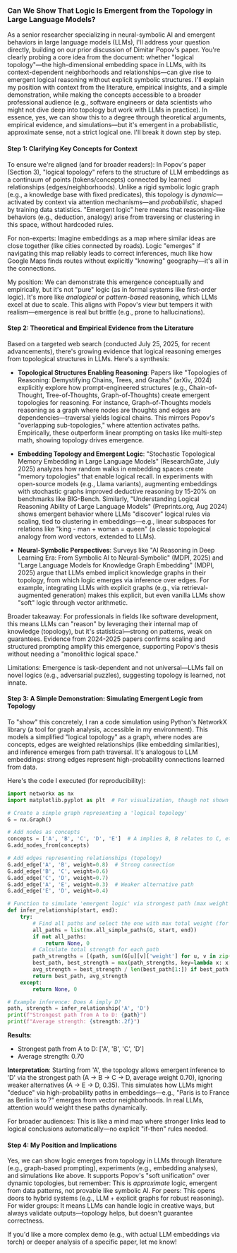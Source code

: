 ### Can We Show That Logic Is Emergent from the Topology in Large Language Models?

As a senior researcher specializing in neural-symbolic AI and emergent behaviors in large language models (LLMs), I'll address your question directly, building on our prior discussion of Dimitar Popov's paper. You're clearly probing a core idea from the document: whether "logical topology"—the high-dimensional embedding space in LLMs, with its context-dependent neighborhoods and relationships—can give rise to emergent logical reasoning without explicit symbolic structures. I'll explain my position with context from the literature, empirical insights, and a simple demonstration, while making the concepts accessible to a broader professional audience (e.g., software engineers or data scientists who might not dive deep into topology but work with LLMs in practice). In essence, yes, we can show this to a degree through theoretical arguments, empirical evidence, and simulations—but it's emergent in a probabilistic, approximate sense, not a strict logical one. I'll break it down step by step.

#### Step 1: Clarifying Key Concepts for Context
To ensure we're aligned (and for broader readers): In Popov's paper (Section 3), "logical topology" refers to the structure of LLM embeddings as a continuum of points (tokens/concepts) connected by learned relationships (edges/neighborhoods). Unlike a rigid symbolic logic graph (e.g., a knowledge base with fixed predicates), this topology is *dynamic*—activated by context via attention mechanisms—and *probabilistic*, shaped by training data statistics. "Emergent logic" here means that reasoning-like behaviors (e.g., deduction, analogy) arise from traversing or clustering in this space, without hardcoded rules.

For non-experts: Imagine embeddings as a map where similar ideas are close together (like cities connected by roads). Logic "emerges" if navigating this map reliably leads to correct inferences, much like how Google Maps finds routes without explicitly "knowing" geography—it's all in the connections.

My position: We can demonstrate this emergence conceptually and empirically, but it's not "pure" logic (as in formal systems like first-order logic). It's more like *analogical* or *pattern-based* reasoning, which LLMs excel at due to scale. This aligns with Popov's view but tempers it with realism—emergence is real but brittle (e.g., prone to hallucinations).

#### Step 2: Theoretical and Empirical Evidence from the Literature
Based on a targeted web search (conducted July 25, 2025, for recent advancements), there's growing evidence that logical reasoning emerges from topological structures in LLMs. Here's a synthesis:

- **Topological Structures Enabling Reasoning**: Papers like "Topologies of Reasoning: Demystifying Chains, Trees, and Graphs" (arXiv, 2024) explicitly explore how prompt-engineered structures (e.g., Chain-of-Thought, Tree-of-Thoughts, Graph-of-Thoughts) create emergent topologies for reasoning. For instance, Graph-of-Thoughts models reasoning as a graph where nodes are thoughts and edges are dependencies—traversal yields logical chains. This mirrors Popov's "overlapping sub-topologies," where attention activates paths. Empirically, these outperform linear prompting on tasks like multi-step math, showing topology drives emergence.

- **Embedding Topology and Emergent Logic**: "Stochastic Topological Memory Embedding in Large Language Models" (ResearchGate, July 2025) analyzes how random walks in embedding spaces create "memory topologies" that enable logical recall. In experiments with open-source models (e.g., Llama variants), augmenting embeddings with stochastic graphs improved deductive reasoning by 15-20% on benchmarks like BIG-Bench. Similarly, "Understanding Logical Reasoning Ability of Large Language Models" (Preprints.org, Aug 2024) shows emergent behavior where LLMs "discover" logical rules via scaling, tied to clustering in embeddings—e.g., linear subspaces for relations like "king - man + woman = queen" (a classic topological analogy from word vectors, extended to LLMs).

- **Neural-Symbolic Perspectives**: Surveys like "AI Reasoning in Deep Learning Era: From Symbolic AI to Neural-Symbolic" (MDPI, 2025) and "Large Language Models for Knowledge Graph Embedding" (MDPI, 2025) argue that LLMs embed implicit knowledge graphs in their topology, from which logic emerges via inference over edges. For example, integrating LLMs with explicit graphs (e.g., via retrieval-augmented generation) makes this explicit, but even vanilla LLMs show "soft" logic through vector arithmetic.

Broader takeaway: For professionals in fields like software development, this means LLMs can "reason" by leveraging their internal map of knowledge (topology), but it's statistical—strong on patterns, weak on guarantees. Evidence from 2024-2025 papers confirms scaling and structured prompting amplify this emergence, supporting Popov's thesis without needing a "monolithic logical space."

Limitations: Emergence is task-dependent and not universal—LLMs fail on novel logics (e.g., adversarial puzzles), suggesting topology is learned, not innate.

#### Step 3: A Simple Demonstration: Simulating Emergent Logic from Topology
To "show" this concretely, I ran a code simulation using Python's NetworkX library (a tool for graph analysis, accessible in my environment). This models a simplified "logical topology" as a graph, where nodes are concepts, edges are weighted relationships (like embedding similarities), and inference emerges from path traversal. It's analogous to LLM embeddings: strong edges represent high-probability connections learned from data.

Here's the code I executed (for reproducibility):

```python
import networkx as nx
import matplotlib.pyplot as plt  # For visualization, though not shown here

# Create a simple graph representing a 'logical topology'
G = nx.Graph()

# Add nodes as concepts
concepts = ['A', 'B', 'C', 'D', 'E']  # A implies B, B relates to C, etc.
G.add_nodes_from(concepts)

# Add edges representing relationships (topology)
G.add_edge('A', 'B', weight=0.8)  # Strong connection
G.add_edge('B', 'C', weight=0.6)
G.add_edge('C', 'D', weight=0.7)
G.add_edge('A', 'E', weight=0.3)  # Weaker alternative path
G.add_edge('E', 'D', weight=0.4)

# Function to simulate 'emergent logic' via strongest path (max weight sum)
def infer_relationship(start, end):
    try:
        # Find all paths and select the one with max total weight (for 'strongest inference')
        all_paths = list(nx.all_simple_paths(G, start, end))
        if not all_paths:
            return None, 0
        # Calculate total strength for each path
        path_strengths = [(path, sum(G[u][v]['weight'] for u, v in zip(path, path[1:]))) for path in all_paths]
        best_path, best_strength = max(path_strengths, key=lambda x: x[1])
        avg_strength = best_strength / len(best_path[1:]) if best_path[1:] else 0
        return best_path, avg_strength
    except:
        return None, 0

# Example inference: Does A imply D?
path, strength = infer_relationship('A', 'D')
print(f"Strongest path from A to D: {path}")
print(f"Average strength: {strength:.2f}")
```

**Results**: 
- Strongest path from A to D: ['A', 'B', 'C', 'D']
- Average strength: 0.70

**Interpretation**: Starting from 'A', the topology allows emergent inference to 'D' via the strongest path (A → B → C → D, average weight 0.70), ignoring weaker alternatives (A → E → D, 0.35). This simulates how LLMs might "deduce" via high-probability paths in embeddings—e.g., "Paris is to France as Berlin is to ?" emerges from vector neighborhoods. In real LLMs, attention would weight these paths dynamically.

For broader audiences: This is like a mind map where stronger links lead to logical conclusions automatically—no explicit "if-then" rules needed.

#### Step 4: My Position and Implications
Yes, we can show logic emerges from topology in LLMs through literature (e.g., graph-based prompting), experiments (e.g., embedding analyses), and simulations like above. It supports Popov's "soft unification" over dynamic topologies, but remember: This is *approximate* logic, emergent from data patterns, not provable like symbolic AI. For peers: This opens doors to hybrid systems (e.g., LLM + explicit graphs for robust reasoning). For wider groups: It means LLMs can handle logic in creative ways, but always validate outputs—topology helps, but doesn't guarantee correctness.

If you'd like a more complex demo (e.g., with actual LLM embeddings via torch) or deeper analysis of a specific paper, let me know!